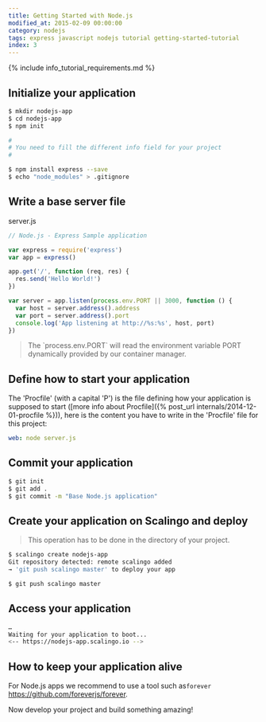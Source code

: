 ```yaml
---
title: Getting Started with Node.js
modified_at: 2015-02-09 00:00:00
category: nodejs
tags: express javascript nodejs tutorial getting-started-tutorial
index: 3
---
```


{% include info_tutorial_requirements.md %}

## Initialize your application

```bash
$ mkdir nodejs-app
$ cd nodejs-app
$ npm init

#
# You need to fill the different info field for your project
#

$ npm install express --save
$ echo "node_modules" > .gitignore
```

## Write a base server file

server.js

```js
// Node.js - Express Sample application

var express = require('express')
var app = express()

app.get('/', function (req, res) {
  res.send('Hello World!')
})

var server = app.listen(process.env.PORT || 3000, function () {
  var host = server.address().address
  var port = server.address().port
  console.log('App listening at http://%s:%s', host, port)
})
```

<blockquote class="bg-info">
  The `process.env.PORT` will read the environment variable PORT dynamically provided by our container manager.
</blockquote>

## Define how to start your application

The 'Procfile' (with a capital 'P') is the file defining how your application is supposed to start ([more info about Procfile]({% post_url internals/2014-12-01-procfile %})), here is the content you have to write in the 'Procfile' file for this project:

```yaml
web: node server.js
```

## Commit your application

```bash
$ git init
$ git add .
$ git commit -m "Base Node.js application"
```

## Create your application on Scalingo and deploy

> This operation has to be done in the directory of your project.

```bash
$ scalingo create nodejs-app
Git repository detected: remote scalingo added
→ 'git push scalingo master' to deploy your app

$ git push scalingo master
```

## Access your application

```bash
…
Waiting for your application to boot...
<-- https://nodejs-app.scalingo.io -->
```

## How to keep your application alive

For Node.js apps we recommend to use a tool such as ​`forever`​ https://github.com/foreverjs/forever.


Now develop your project and build something amazing!
